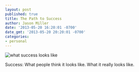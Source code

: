 ```yaml
---
layout: post
published: true
title: The Path to Success
author: Jason Miller
date: '2013-05-20 16:20:01 -0700'
date_gmt: '2013-05-20 20:20:01 -0700'
categories:
- personal
---
```


![what success looks like]({{site.assets.url_prefix}}/images/posts/2013-05-20/what-success-looks-like.jpg "what success really looks like")

Success: What people think it looks like. What it really looks like.
